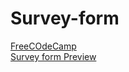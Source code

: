# Survey-form
[FreeCOdeCamp](https://www.freecodecamp.org/)<br />
[Survey form Preview](https://arthurgc.github.io/Survey-form/)
